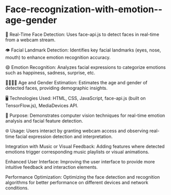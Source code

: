 # Face-recognization-with-emotion--age-gender


🎥 Real-Time Face Detection: Uses face-api.js to detect faces in real-time from a webcam stream.

👁️ Facial Landmark Detection: Identifies key facial landmarks (eyes, nose, mouth) to enhance emotion recognition accuracy.

😄 Emotion Recognition: Analyzes facial expressions to categorize emotions such as happiness, sadness, surprise, etc.

👩‍🦳👨‍🦳 Age and Gender Estimation: Estimates the age and gender of detected faces, providing demographic insights.

🖥️ Technologies Used: HTML, CSS, JavaScript, face-api.js (built on TensorFlow.js), MediaDevices API.

🎯 Purpose: Demonstrates computer vision techniques for real-time emotion analysis and facial feature detection.

🌐 Usage: Users interact by granting webcam access and observing real-time facial expression detection and interpretation.



Integration with Music or Visual Feedback: Adding features where detected emotions trigger corresponding music playlists or visual animations.

Enhanced User Interface: Improving the user interface to provide more intuitive feedback and interaction elements.

Performance Optimization: Optimizing the face detection and recognition algorithms for better performance on different devices and network conditions.
